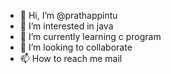 - 👋 Hi, I’m @prathappintu
- 👀 I’m interested in java
- 🌱 I’m currently learning c program 
- 💞️ I’m looking to collaborate 
- 📫 How to reach me mail
<!---
prathappintu/prathappintu is a ✨ special ✨ repository because its `README.md` (this file) appears on your GitHub profile.
You can click the Preview link to take a look at your changes.
--->
